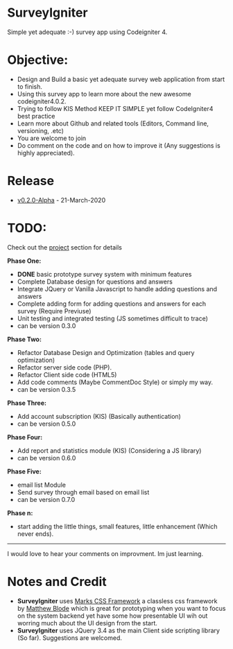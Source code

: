 # SurveyIgniter
Simple yet adequate :-) survey app using Codeigniter 4.



# Objective:

- Design and Build a basic yet adequate survey web application from start to finish.
- Using this survey app to learn more about the new awesome codeigniter4.0.2.
- Trying to follow KIS Method KEEP IT SIMPLE yet follow CodeIgniter4 best practice
- Learn more about Github and related tools (Editors, Command line, versioning, .etc)
- You are welcome to join 
- Do comment on the code and on how to improve it (Any suggestions is highly appreciated).



# Release
- [v0.2.0-Alpha](https://github.com/anmar-dev/SurveyIgniter/releases/tag/v0.2.0-alpha) - 21-March-2020



# TODO:
Check out the [project](https://github.com/anmar-dev/SurveyIgniter/projects) section for details

**Phase One:**
- **DONE** basic prototype survey system with minimum features
- Complete Database design for questions and answers
- Integrate JQuery or Vanilla Javascript to handle adding questions and answers 
- Complete adding form for adding questions and answers for each survey (Require Previuse)
- Unit testing and integrated testing (JS sometimes difficult to trace)
- can be version 0.3.0

**Phase Two:**
- Refactor Database Design and Optimization (tables and query optimization)
- Refactor server side code (PHP).
- Refactor Client side code (HTML5)
- Add code comments (Maybe CommentDoc Style) or simply my way.
- can be version 0.3.5

**Phase Three:**
- Add account subscription (KIS) (Basically authentication)
- can be version 0.5.0

**Phase Four:**
- Add report and statistics module (KIS) (Considering a JS library)
- can be version 0.6.0

**Phase Five:**
- email list Module
- Send survey through email based on email list
- can be version 0.7.0

**Phase n:**
- start adding the little things, small features, little enhancement (Which never ends). 
------

I would love to hear your comments on improvment. Im just learning.

# Notes and Credit
- **SurveyIgniter** uses [Marks CSS Framework](https://mblode.github.io/marx/) a classless css framework by [Matthew Blode](https://github.com/mblode) which is great for prototyping when you want to focus on the system backend yet have some how presentable UI wih out worring much about the UI design from the start.
- **SurveyIgniter** uses JQuery 3.4 as the main Client side scripting library (So far). Suggestions are welcomed.


